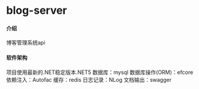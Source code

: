 # blog-server

#### 介绍
博客管理系统api

#### 软件架构
 项目使用最新的.NET稳定版本.NET5
数据库：mysql
数据库操作(ORM)：efcore
依赖注入：Autofac
缓存：redis
日志记录：NLog
文档输出：swagger


